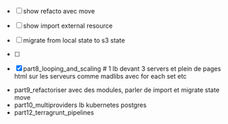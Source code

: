 

- [ ] show refacto avec move
- [ ] show import external resource
- [ ] migrate from local state to s3 state
- [ ]

- [x] part8_looping_and_scaling # 1 lb devant 3 servers et plein de pages html sur les serveurs comme madlibs avec for each set etc
- part9_refactoriser avec des modules, parler de import et migrate state move
- part10_multiproviders lb kubernetes postgres
- part12_terragrunt_pipelines